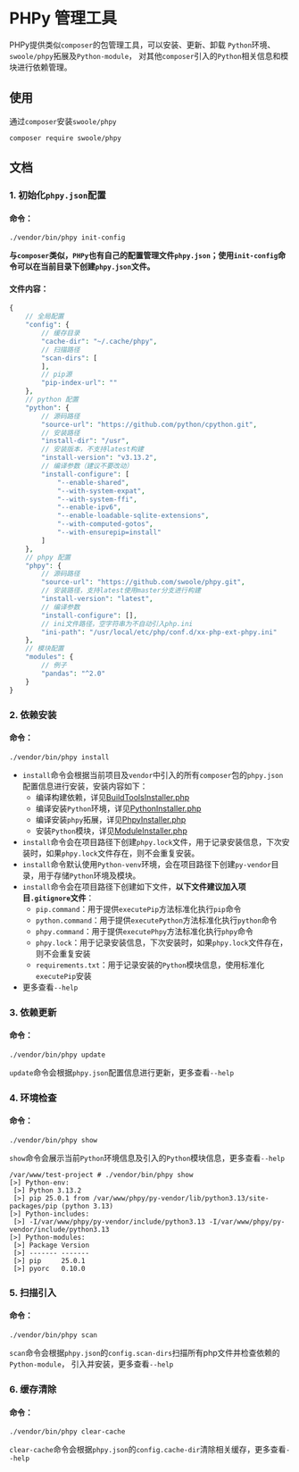 # PHPy 管理工具

PHPy提供类似`composer`的包管理工具，可以安装、更新、卸载 `Python`环境、`swoole/phpy`拓展及`Python-module`，
对其他`composer`引入的`Python`相关信息和模块进行依赖管理。

## 使用

通过`composer`安装`swoole/phpy`
```shell
composer require swoole/phpy
```

## 文档

### 1. 初始化`phpy.json`配置

#### 命令：
```shell
./vendor/bin/phpy init-config
```

**与`composer`类似，`PHPy`也有自己的配置管理文件`phpy.json`；使用`init-config`命令可以在当前目录下创建`phpy.json`文件。**

#### 文件内容：
```php
{
    // 全局配置
    "config": {
        // 缓存目录
        "cache-dir": "~/.cache/phpy",
        // 扫描路径
        "scan-dirs": [
        ],
        // pip源
        "pip-index-url": ""
    },
    // python 配置
    "python": {
        // 源码路径
        "source-url": "https://github.com/python/cpython.git",
        // 安装路径
        "install-dir": "/usr",
        // 安装版本，不支持latest构建
        "install-version": "v3.13.2",
        // 编译参数（建议不要改动）
        "install-configure": [
            "--enable-shared",
            "--with-system-expat",
            "--with-system-ffi",
            "--enable-ipv6",
            "--enable-loadable-sqlite-extensions",
            "--with-computed-gotos",
            "--with-ensurepip=install"
        ]
    },
    // phpy 配置
    "phpy": {
        // 源码路径
        "source-url": "https://github.com/swoole/phpy.git",
        // 安装路径，支持latest使用master分支进行构建
        "install-version": "latest",
        // 编译参数
        "install-configure": [],
        // ini文件路径，空字符串为不自动引入php.ini
        "ini-path": "/usr/local/etc/php/conf.d/xx-php-ext-phpy.ini"
    },
    // 模块配置
    "modules": {
        // 例子
        "pandas": "^2.0"
    }
}
```

### 2. 依赖安装

#### 命令：
```shell
./vendor/bin/phpy install
```
- `install`命令会根据当前项目及`vendor`中引入的所有`composer`包的`phpy.json`配置信息进行安装，安装内容如下：
  - 编译构建依赖，详见[BuildToolsInstaller.php](../../../tools/src/Phpy/Installer/BuildToolsInstaller.php)
  - 编译安装`Python`环境，详见[PythonInstaller.php](../../../tools/src/Phpy/Installer/PythonInstaller.php)
  - 编译安装`phpy`拓展，详见[PhpyInstaller.php](../../../tools/src/Phpy/Installer/PhpyInstaller.php)
  - 安装`Python`模块，详见[ModuleInstaller.php](../../../tools/src/Phpy/Installer/ModuleInstaller.php)
- `install`命令会在项目路径下创建`phpy.lock`文件，用于记录安装信息，下次安装时，如果`phpy.lock`文件存在，则不会重复安装。
- `install`命令默认使用`Python-venv`环境，会在项目路径下创建`py-vendor`目录，用于存储`Python`环境及模块。
- `install`命令会在项目路径下创建如下文件，**以下文件建议加入项目`.gitignore`文件**：
  - `pip.command`：用于提供`executePip`方法标准化执行`pip`命令
  - `python.command`：用于提供`executePython`方法标准化执行`python`命令
  - `phpy.command`：用于提供`executePhpy`方法标准化执行`phpy`命令
  - `phpy.lock`：用于记录安装信息，下次安装时，如果`phpy.lock`文件存在，则不会重复安装
  - `requirements.txt`：用于记录安装的`Python`模块信息，使用标准化`executePip`安装
- 更多查看`--help`

### 3. 依赖更新

#### 命令：
```shell
./vendor/bin/phpy update
```

`update`命令会根据`phpy.json`配置信息进行更新，更多查看`--help`

### 4. 环境检查

#### 命令：
```shell
./vendor/bin/phpy show
```

`show`命令会展示当前`Python`环境信息及引入的`Python`模块信息，更多查看`--help`

```shell
/var/www/test-project # ./vendor/bin/phpy show
[>] Python-env:
 [>] Python 3.13.2
 [>] pip 25.0.1 from /var/www/phpy/py-vendor/lib/python3.13/site-packages/pip (python 3.13)
[>] Python-includes:
 [>] -I/var/www/phpy/py-vendor/include/python3.13 -I/var/www/phpy/py-vendor/include/python3.13
[>] Python-modules:
 [>] Package Version
 [>] ------- -------
 [>] pip     25.0.1
 [>] pyorc   0.10.0
```

### 5. 扫描引入

#### 命令：
```shell
./vendor/bin/phpy scan
```

`scan`命令会根据`phpy.json`的`config.scan-dirs`扫描所有php文件并检查依赖的`Python-module`，
引入并安装，更多查看`--help`

### 6. 缓存清除

#### 命令：
```shell
./vendor/bin/phpy clear-cache
```

`clear-cache`命令会根据`phpy.json`的`config.cache-dir`清除相关缓存，更多查看`--help`
